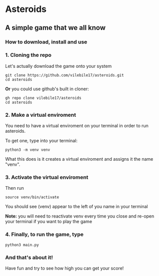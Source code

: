 # Asteroids
## A simple game that we all know
### How to download, install and use

### 1. Cloning the repo

Let's actually download the game onto your system

```
git clone https://github.com/vilebile17/asteroids.git
cd asteroids
```
**Or** you could use github's built in cloner:
```
gh repo clone vilebile17/asteroids
cd asteroids
```

### 2. Make a virtual enviroment
You need to have a virtual enviroment on your terminal in order to run asteroids.

To get one, type into your terminal:

``` 
python3 -m venv venv
```
What this does is it creates a virtual enviroment and assigns it the name "venv".

### 3. Activate the virtual enviroment
Then run
```
source venv/bin/activate
```
You should see (venv) appear to the left of you name in your terminal

**Note:** you will need to reactivate venv every time you close and re-open your terminal if you want to play the game
### 4. Finally, to run the game, type

```
python3 main.py
```

### And that's about it!
Have fun and try to see how high you can get your score!
